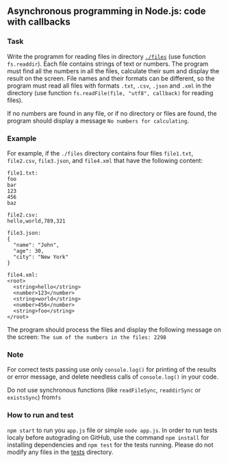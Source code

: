 ## Asynchronous programming in Node.js: code with callbacks
### Task
Write the programm for reading files in directory [`./files`](./files/) (use function `fs.readdir`). Each file contains strings of text or numbers.
The program must find all the numbers in all the files, calculate their sum and display the result on the screen. File names and their formats can be different, so the program must read all files with formats `.txt`, `.csv`, `.json` and `.xml` in the directory (use function `fs.readFile(file, "utf8", callback)` for reading files).

If no numbers are found in any file, or if no directory or files are found, the program should display a message `No numbers for calculating`.

### Example
For example, if the `./files` directory contains four files `file1.txt`, `file2.csv`, `file3.json`, and `file4.xml` that have the following content:

```
file1.txt:
foo
bar
123
456
baz

file2.csv:
hello,world,789,321

file3.json:
{
  "name": "John",
  "age": 30,
  "city": "New York"
}

file4.xml:
<root>
  <string>hello</string>
  <number>123</number>
  <string>world</string>
  <number>456</number>
  <string>foo</string>
</root>
```

The program should process the files and display the following message on the screen:
`The sum of the numbers in the files: 2298`

### Note
For correct tests passing use only `console.log()` for printing of the results or error message, and delete needless calls of `console.log()` in your code.

Do not use synchronous functions (like `readFileSync`, `readdirSync` or `existsSync`)  from`fs`
### How to run and test
`npm start` to run you `app.js` file or simple `node app.js`.
In order to run tests localy before autograding on GitHub, use the command `npm install` for installing dependencies and `npm test` for the tests running. Please do not modify any files in the [tests](./tests/) directory.
